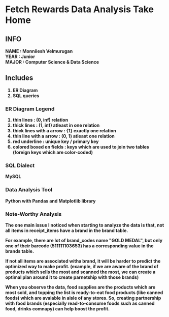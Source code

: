 # Fetch Rewards Data Analysis Take Home

## INFO
<b>NAME : <b>Monniiesh Velmurugan <br>
<b>YEAR : <b>Junior <br>
<b>MAJOR : <b>Computer Science & Data Science <br>

## Includes
1. ER Diagram
2. SQL queries

### ER Diagram Legend
1. thin lines : (0, inf) relation
2. thick lines : (1, inf) atleast in one relation
3. thick lines with a arrow : {1} exactly one relation
4. thin line with a arrow : (0, 1) atleast one relation
5. red underline : unique key / primary key
6. colored boxed on fields : keys which are used to join two tables (foreign keys which are color-coded)

### SQL Dialect
MySQL

### Data Analysis Tool
Python with Pandas and Matplotlib library

### Note-Worthy Analysis

The one main issue I noticed when starting to analyze the data is that, not all items in receipt_items 
have a brand in the brand table.

For example, there are lot of brand_codes name "GOLD MEDAL", but only one of their barcode (511111103653) has a corresponding value in the brands table.

If not all items are associated witha brand, it will be harder to predict the optimized way to make profit. (example, if we are aware of the brand of products which sells the most and scanned the most, we can create a optimal plan around it to create parnetship with those brands)

When you observe the data, food supplies are the products which are most sold, and topping the list is ready-to-eat food products (like canned foods) which are avaiable in aisle of any stores. So, creating partnership with food brands (especially read-to-consume foods such as canned food, drinks comnapy) can help boost the profit.
